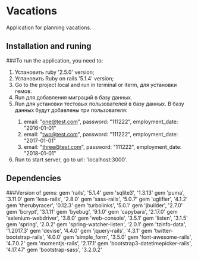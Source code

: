# Vacations

Application for planning vacations.

## Installation and runing

###To run the application, you need to:

1. Установить ruby '2.5.0' version;
2. Установить Ruby on rails '5.1.4' version;
3. Go to the project local and run <bundle> in terminal or iterm, для установки гемов.
4. Run <rails db:migrate> для добавления миграций в базу данных.
5. Run <rails db:seed> для установки тестовых пользователей в базу данных.
	В базу данных будут добавлены три пользователя:
	1. email: "one@test.com", password: "111222", employment_date: "2016-01-01"
	2. email: "two@test.com", password: "111222", employment_date: "2017-01-01"
	3. email: "three@test.com", password: "111222", employment_date: "2018-01-01"
6. Run <rails s> to start server, go to url: 'localhost:3000'.
 
## Dependencies

###Version of gems:
gem 'rails', '5.1.4'
gem 'sqlite3', '1.3.13'
gem 'puma', '3.11.0'
gem 'less-rails', '2.8.0'
gem 'sass-rails', '5.0.7'
gem 'uglifier', '4.1.2'
gem 'therubyracer', '0.12.3'
gem 'turbolinks', '5.0.1'
gem 'jbuilder', '2.7.0'
gem 'bcrypt', '3.1.11'
gem 'byebug', '9.1.0'
gem 'capybara', '2.17.0'
gem 'selenium-webdriver', '3.8.0'
gem 'web-console', '3.5.1'
gem 'listen', '3.1.5'
gem 'spring', '2.0.2'
gem 'spring-watcher-listen', '2.0.1'
gem 'tzinfo-data', '1.2017.3'
gem 'devise', '4.4.0'
gem 'jquery-rails', '4.3.1'
gem 'twitter-bootstrap-rails', '4.0.0'
gem 'simple_form', '3.5.0'
gem 'font-awesome-rails', '4.7.0.2'
gem 'momentjs-rails', '2.17.1'
gem 'bootstrap3-datetimepicker-rails', '4.17.47'
gem 'bootstrap-sass', '3.2.0.2'